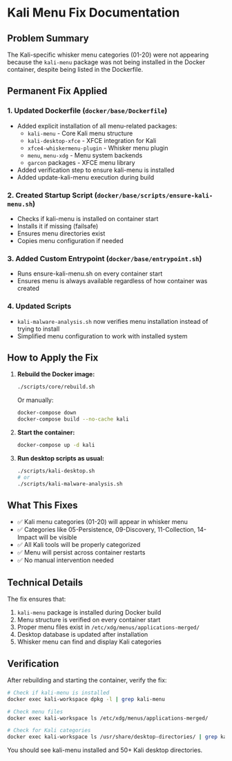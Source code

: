 # Kali Menu Fix Documentation

## Problem Summary
The Kali-specific whisker menu categories (01-20) were not appearing because the `kali-menu` package was not being installed in the Docker container, despite being listed in the Dockerfile.

## Permanent Fix Applied

### 1. Updated Dockerfile (`docker/base/Dockerfile`)
- Added explicit installation of all menu-related packages:
  - `kali-menu` - Core Kali menu structure
  - `kali-desktop-xfce` - XFCE integration for Kali
  - `xfce4-whiskermenu-plugin` - Whisker menu plugin
  - `menu`, `menu-xdg` - Menu system backends
  - `garcon` packages - XFCE menu library
- Added verification step to ensure kali-menu is installed
- Added update-kali-menu execution during build

### 2. Created Startup Script (`docker/base/scripts/ensure-kali-menu.sh`)
- Checks if kali-menu is installed on container start
- Installs it if missing (failsafe)
- Ensures menu directories exist
- Copies menu configuration if needed

### 3. Added Custom Entrypoint (`docker/base/entrypoint.sh`)
- Runs ensure-kali-menu.sh on every container start
- Ensures menu is always available regardless of how container was created

### 4. Updated Scripts
- `kali-malware-analysis.sh` now verifies menu installation instead of trying to install
- Simplified menu configuration to work with installed system

## How to Apply the Fix

1. **Rebuild the Docker image:**
   ```bash
   ./scripts/core/rebuild.sh
   ```
   Or manually:
   ```bash
   docker-compose down
   docker-compose build --no-cache kali
   ```

2. **Start the container:**
   ```bash
   docker-compose up -d kali
   ```

3. **Run desktop scripts as usual:**
   ```bash
   ./scripts/kali-desktop.sh
   # or
   ./scripts/kali-malware-analysis.sh
   ```

## What This Fixes

- ✅ Kali menu categories (01-20) will appear in whisker menu
- ✅ Categories like 05-Persistence, 09-Discovery, 11-Collection, 14-Impact will be visible
- ✅ All Kali tools will be properly categorized
- ✅ Menu will persist across container restarts
- ✅ No manual intervention needed

## Technical Details

The fix ensures that:
1. `kali-menu` package is installed during Docker build
2. Menu structure is verified on every container start
3. Proper menu files exist in `/etc/xdg/menus/applications-merged/`
4. Desktop database is updated after installation
5. Whisker menu can find and display Kali categories

## Verification

After rebuilding and starting the container, verify the fix:

```bash
# Check if kali-menu is installed
docker exec kali-workspace dpkg -l | grep kali-menu

# Check menu files
docker exec kali-workspace ls /etc/xdg/menus/applications-merged/

# Check for Kali categories
docker exec kali-workspace ls /usr/share/desktop-directories/ | grep kali | wc -l
```

You should see kali-menu installed and 50+ Kali desktop directories.